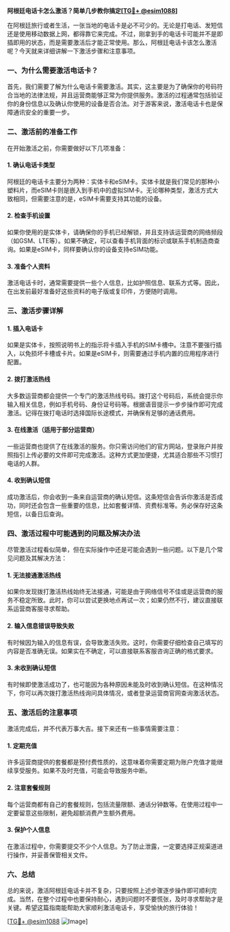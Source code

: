 **阿根廷电话卡怎么激活？简单几步教你搞定[[TG💪+ @esim1088](https://t.me/s/esim1088)]**

在阿根廷旅行或者生活，一张当地的电话卡是必不可少的。无论是打电话、发短信还是使用移动数据上网，都得靠它来完成。不过，刚拿到手的电话卡可能并不是即插即用的状态，而是需要激活后才能正常使用。那么，阿根廷电话卡该怎么激活呢？今天就来详细讲解一下激活步骤和注意事项。

### 一、为什么需要激活电话卡？

首先，我们需要了解为什么电话卡需要激活。其实，这主要是为了确保你的号码符合当地的法律法规，并且运营商能够正常为你提供服务。激活的过程通常包括验证你的身份信息以及确认你使用的设备是否合法。对于游客来说，激活电话卡也是保障通讯安全的重要一步。

### 二、激活前的准备工作

在开始激活之前，你需要做好以下几项准备：

#### 1. 确认电话卡类型
阿根廷的电话卡主要分为两种：实体卡和eSIM卡。实体卡就是我们常见的那种小塑料片，而eSIM卡则是嵌入到手机中的虚拟SIM卡。无论哪种类型，激活方式大致相同，但需要注意的是，eSIM卡需要支持其功能的设备。

#### 2. 检查手机设置
如果你使用的是实体卡，请确保你的手机已经解锁，并且支持该运营商的网络频段（如GSM、LTE等）。如果不确定，可以查看手机背面的标识或联系手机制造商查询。如果是eSIM卡，同样要确认你的设备支持eSIM功能。

#### 3. 准备个人资料
激活电话卡时，通常需要提供一些个人信息，比如护照信息、联系方式等。因此，在出发前最好准备好这些资料的电子版或复印件，方便随时调用。

### 三、激活步骤详解

#### 1. 插入电话卡
如果是实体卡，按照说明书上的指示将卡插入手机的SIM卡槽中。注意不要强行插入，以免损坏卡槽或卡片。如果是eSIM卡，则需要通过手机内置的应用程序进行配置。

#### 2. 拨打激活热线
大多数运营商都会提供一个专门的激活热线号码。拨打这个号码后，系统会提示你输入相关信息，例如手机号码、身份证号码等。根据语音提示一步步操作即可完成激活。记得在拨打电话时选择国际长途模式，并确保有足够的通话费用。

#### 3. 在线激活（适用于部分运营商）
一些运营商也提供了在线激活的服务。你只需访问他们的官方网站，登录账户并按照指引上传必要的文件即可完成激活。这种方式更加便捷，尤其适合那些不习惯打电话的人群。

#### 4. 收到确认短信
成功激活后，你会收到一条来自运营商的确认短信。这条短信会告诉你激活是否成功，同时还会包含一些重要的信息，比如套餐详情、资费标准等。务必保存好这条短信，以备日后查询。

### 四、激活过程中可能遇到的问题及解决办法

尽管激活过程看似简单，但在实际操作中还是可能会遇到一些问题。以下是几个常见问题及其解决方法：

#### 1. 无法接通激活热线
如果你发现拨打激活热线始终无法接通，可能是由于网络信号不佳或是运营商的服务不稳定所致。此时，你可以尝试更换地点再试一次；如果仍然不行，建议直接联系运营商客服寻求帮助。

#### 2. 输入信息错误导致失败
有时候因为输入的信息有误，会导致激活失败。这时，你需要仔细检查自己填写的内容是否准确无误。如果实在不确定，可以直接联系客服咨询正确的格式要求。

#### 3. 未收到确认短信
有时候即使激活成功了，也可能因为各种原因未能及时收到确认短信。在这种情况下，你可以再次拨打激活热线询问具体情况，或者登录运营商官网查询激活状态。

### 五、激活后的注意事项

激活完成后，并不代表万事大吉。接下来还有一些事情需要注意：

#### 1. 定期充值
许多运营商提供的套餐都是预付费性质的，这意味着你需要定期为账户充值才能继续享受服务。如果不及时充值，可能会导致服务中断。

#### 2. 注意套餐规则
每个运营商都有自己的套餐规则，包括流量限额、通话分钟数等。在使用过程中一定要留意这些限制，避免超额消费产生额外费用。

#### 3. 保护个人信息
在激活过程中，你需要提交不少个人信息。为了防止泄露，一定要选择正规渠道进行操作，并妥善保管相关文件。

### 六、总结

总的来说，激活阿根廷电话卡并不复杂，只要按照上述步骤逐步操作即可顺利完成。当然，在整个过程中也要保持耐心，遇到问题时不要慌张，及时寻求帮助才是关键。希望这篇指南能帮助大家顺利激活电话卡，享受愉快的旅行体验！

[[TG💪+ @esim1088](https://t.me/s/esim1088) ![Image](https://i.postimg.cc/4NQfJmqS/Snipaste-2025-05-13-00-14-12.png)]